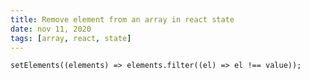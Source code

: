 ```yaml
---
title: Remove element from an array in react state
date: nov 11, 2020
tags: [array, react, state]
---
```


```tsx
setElements((elements) => elements.filter((el) => el !== value));
```
